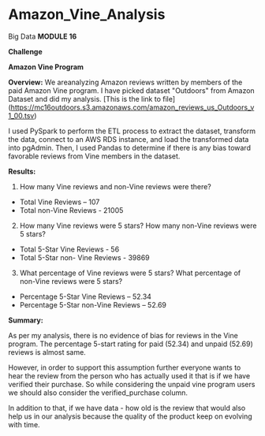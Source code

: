# Amazon_Vine_Analysis
Big Data
**MODULE 16**

**Challenge**

**Amazon Vine Program**

**Overview:** We areanalyzing Amazon reviews written by members of the paid Amazon Vine program. I have picked dataset &quot;Outdoors&quot; from Amazon Dataset and did my analysis.
[This is the link to file] (https://mc16outdoors.s3.amazonaws.com/amazon_reviews_us_Outdoors_v1_00.tsv)


I used PySpark to perform the ETL process to extract the dataset, transform the data, connect to an AWS RDS instance, and load the transformed data into pgAdmin. Then, I used Pandas to determine if there is any bias toward favorable reviews from Vine members in the dataset.

**Results:**

1. How many Vine reviews and non-Vine reviews were there?

- Total Vine Reviews – 107
- Total non-Vine Reviews - 21005

2. How many Vine reviews were 5 stars? How many non-Vine reviews were 5 stars?

- Total 5-Star Vine Reviews - 56
- Total 5-Star non- Vine Reviews - 39869

3. What percentage of Vine reviews were 5 stars? What percentage of non-Vine reviews were 5 stars?

- Percentage 5-Star Vine Reviews – 52.34
- Percentage 5-Star non-Vine Reviews – 52.69

**Summary:**

As per my analysis, there is no evidence of bias for reviews in the Vine program. The percentage 5-start rating for paid (52.34) and unpaid (52.69) reviews is almost same.

However, in order to support this assumption further everyone wants to hear the review from the person who has actually used it that is if we have verified their purchase. So while considering the unpaid vine program users we should also consider the verified\_purchase column.

In addition to that, if we have data - how old is the review that would also help us in our analysis because the quality of the product keep on evolving with time.
